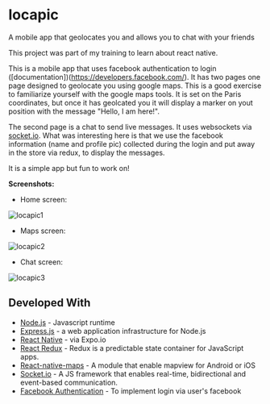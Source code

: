 # locapic
A mobile app that geolocates you and allows you to chat with your friends


This project was part of my training to learn about react native.

This is a mobile app that uses facebook authentication to login ([documentation])(https://developers.facebook.com/).
It has two pages one page designed to geolocate you using google maps. This is a good exercise to familiarize yourself with the google maps tools. It is set on the Paris coordinates, but once it has geolcated you it will display a marker on yout position with the message "Hello, I am here!".

The second page is a chat to send live messages. It uses websockets via [socket.io](https://socket.io/). What was interesting here is that we use the facebook information (name and profile pic) collected during the login and put away in the store via redux, to display the messages.

It is a simple app but fun to work on!

**Screenshots:**
* Home screen:


![locapic1](https://i.ibb.co/ZSGm48X/locapic-home.jpg)

* Maps screen:


![locapic2](https://i.ibb.co/jfPnRLr/locapic-maps.jpg)

* Chat screen:


![locapic3](https://i.ibb.co/mNTXWqS/locapic-chat-jpg.jpg)

## Developed With

* [Node.js](https://nodejs.org/en/) - Javascript runtime
* [Express.js](https://expressjs.com/fr/) - a web application infrastructure for Node.js
* [React Native](https://facebook.github.io/react-native/) - via Expo.io
* [React Redux](https://github.com/reduxjs/react-redux) - Redux is a predictable state container for JavaScript apps.
* [React-native-maps](https://github.com/react-native-community/react-native-maps) - A module that enable mapview for Android or iOS
* [Socket.io](https://socket.io/) - A JS framework that enables real-time, bidirectional and event-based communication.
* [Facebook Authentication](https://developers.facebook.com/) - To implement login via user's facebook


